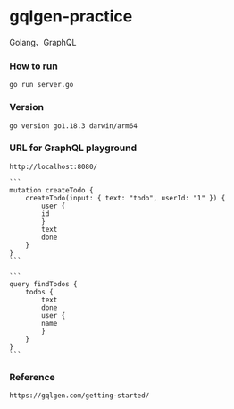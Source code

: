 # gqlgen-practice
Golang、GraphQL

### How to run
```
go run server.go
```

### Version
```
go version go1.18.3 darwin/arm64
```

### URL for GraphQL playground
    http://localhost:8080/

    ```
    mutation createTodo {
        createTodo(input: { text: "todo", userId: "1" }) {
            user {
            id
            }
            text
            done
        }
    }
    ```
    
    ```
    query findTodos {
        todos {
            text
            done
            user {
            name
            }
        }
    }
    ```

### Reference
    https://gqlgen.com/getting-started/
